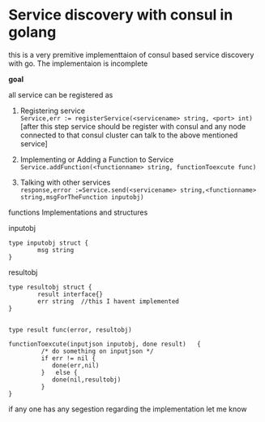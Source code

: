 # Service discovery with consul in golang

this is a very premitive implementtaion of consul based service discovery with go. The implementaion is incomplete

<b>goal</b>

all service can be registered as


1. Registering service   
`Service,err := registerService(<servicename> string, <port> int)`   
[after this step service should be register with consul and any node connected to that consul cluster can talk to the above mentioned service]  
    
2. Implementing or Adding a Function to Service  
`Service.addFunction(<functionname> string, functionToexcute func) ` 
  
3. Talking with other services  
`response,error :=Service.send(<servicename> string,<functionname> string,msgForTheFunction inputobj)`   
   
functions Implementations and structures   
   
inputobj   
```golang   
type inputobj struct {   
        msg string   
}   
```   
resultobj   
```golang   
type resultobj struct {  
        result interface{}    
        err string  //this I havent implemented   
}  

    
type result func(error, resultobj)    
     
functionToexcute(inputjson inputobj, done result)   {
         /* do something on inputjson */   
         if err != nil {
            done(err,nil)
         }   else {
            done(nil,resultobj)
         }
}
```
if any one has any segestion regarding the implementation let me know   
